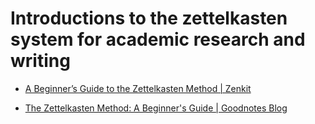 
# Introductions to the zettelkasten system for academic research and writing

- [A Beginner’s Guide to the Zettelkasten Method \| Zenkit](https://zenkit.com/en/blog/a-beginners-guide-to-the-zettelkasten-method/)

- [The Zettelkasten Method: A Beginner's Guide \| Goodnotes Blog](https://www.goodnotes.com/blog/zettelkasten-method#:~:text=A%20Zettelkasten%2C%20then%2C%20means%20%E2%80%9C,a%20box%2C%20for%20example)


